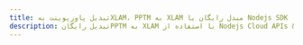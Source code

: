 ---title: تبدیل پاورپوینت بهXLAM، PPTM به XLAM مبدل رایگان یا Nodejs SDKdescription: تبدیل رایگانPPTM به XLAM با استفاده از Nodejs Cloud APIs & SDK. همچنین اسناد Microsoft PowerPoint را در Cloud ایجاد، ویرایش و رندر کنید.---